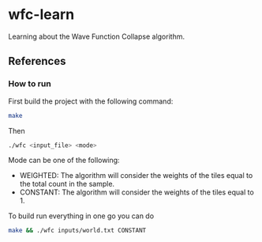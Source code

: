 # wfc-learn


Learning about the Wave Function Collapse algorithm.

## References

### How to run


First build the project with the following command:
```bash
make
```

Then
```bash
./wfc <input_file> <mode>
```

Mode can be one of the following:
- WEIGHTED: The algorithm will consider the weights of the tiles equal to the total count in the sample.
- CONSTANT: The algorithm will consider the weights of the tiles equal to 1.

To build run everything in one go you can do
```bash
make && ./wfc inputs/world.txt CONSTANT
```